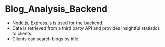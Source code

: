 # Blog_Analysis_Backend
- Node.js, Express.js is used for the backend.
- Data is retrieved from a third party API and provides insightful statistics to clients.
- Clients can search blogs by title.
